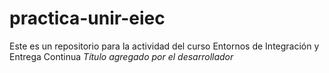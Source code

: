 # practica-unir-eiec
Este es un repositorio para la actividad del curso Entornos de Integración y Entrega Continua
<em> Título agregado por el desarrollador </em>